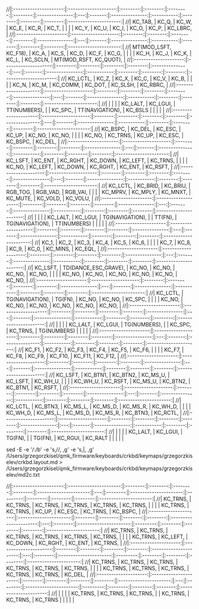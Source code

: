 //|:---------------------:|:--------------------:|:--------:|:--------:|:--------:|:--------:|:---------------:|:---:|:-------:|:---------------:|:-----------:|:--------:|:--------:|:--------:|:----------------------:|
//|        KC_TAB,        |         KC_Q,        |   KC_W,  |   KC_E,  |   KC_R,  |   KC_T,  |                 |     |         |      KC_Y,      |    KC_U,    |   KC_I,  |   KC_O,  |   KC_P,  |        KC_LBRC,        |
//|:---------------------:|:--------------------:|:--------:|:--------:|:--------:|:--------:|:---------------:|:---:|:-------:|:---------------:|:-----------:|:--------:|:--------:|:--------:|:----------------------:|
//| MT(MOD_LSFT, KC_F18), |         KC_A,        |   KC_S,  |   KC_D,  |   KC_F,  |   KC_G,  |                 |     |         |      KC_H,      |    KC_J,    |   KC_K,  |   KC_L,  | KC_SCLN, | MT(MOD_RSFT, KC_QUOT), |
//|:---------------------:|:--------------------:|:--------:|:--------:|:--------:|:--------:|:---------------:|:---:|:-------:|:---------------:|:-----------:|:--------:|:--------:|:--------:|:----------------------:|
//|        KC_LCTL,       |         KC_Z,        |   KC_X,  |   KC_C,  |   KC_V,  |   KC_B,  |                 |     |         |      KC_N,      |    KC_M,    | KC_COMM, |  KC_DOT, | KC_SLSH, |        KC_RBRC,        |
//|:---------------------:|:--------------------:|:--------:|:--------:|:--------:|:--------:|:---------------:|:---:|:-------:|:---------------:|:-----------:|:--------:|:--------:|:--------:|:----------------------:|
//|                       |                      |          |          | KC_LALT, | KC_LGUI, |   TT(NUMBERS),  |     | KC_SPC, | TT(NAVIGATION), |   KC_BSLS   |          |          |          |                        |
//|:---------------------:|:--------------------:|:--------:|:--------:|:--------:|:--------:|:---------------:|:---:|:-------:|:---------------:|:-----------:|:--------:|:--------:|:--------:|:----------------------:|
//|        KC_BSPC,       |        KC_DEL,       |  KC_ESC, |  KC_UP,  |  KC_NO,  |  KC_NO,  |                 |     |         |      KC_NO,     |   KC_TRNS,  |  KC_UP,  |  KC_ESC, | KC_BSPC, |         KC_DEL,        |
//|:---------------------:|:--------------------:|:--------:|:--------:|:--------:|:--------:|:---------------:|:---:|:-------:|:---------------:|:-----------:|:--------:|:--------:|:--------:|:----------------------:|
//|        KC_LSFT,       |        KC_ENT,       | KC_RGHT, | KC_DOWN, | KC_LEFT, | KC_TRNS, |                 |     |         |      KC_NO,     |   KC_LEFT,  | KC_DOWN, | KC_RGHT, |  KC_ENT, |        KC_RSFT,        |
//|:---------------------:|:--------------------:|:--------:|:--------:|:--------:|:--------:|:---------------:|:---:|:-------:|:---------------:|:-----------:|:--------:|:--------:|:--------:|:----------------------:|
//|        KC_LCTL,       |       KC_BRID,       | KC_BRIU, | RGB_TOG, | RGB_VAD, | RGB_VAI, |                 |     |         |     KC_MPRV,    |   KC_MPLY,  | KC_MNXT, | KC_MUTE, | KC_VOLD, |        KC_VOLU,        |
//|:---------------------:|:--------------------:|:--------:|:--------:|:--------:|:--------:|:---------------:|:---:|:-------:|:---------------:|:-----------:|:--------:|:--------:|:--------:|:----------------------:|
//|                       |                      |          |          | KC_LALT, | KC_LGUI, | TG(NAVIGATION), |     | TT(FN), | TG(NAVIGATION), | TT(NUMBERS) |          |          |          |                        |
//|:---------------------:|:--------------------:|:--------:|:--------:|:--------:|:--------:|:---------------:|:---:|:-------:|:---------------:|:-----------:|:--------:|:--------:|:--------:|:----------------------:|
//|         KC_1,         |         KC_2,        |   KC_3,  |   KC_4,  |   KC_5,  |   KC_6,  |                 |     |         |      KC_7,      |    KC_8,    |   KC_9,  |   KC_0,  | KC_MINS, |         KC_EQL,        |
//|:---------------------:|:--------------------:|:--------:|:--------:|:--------:|:--------:|:---------------:|:---:|:-------:|:---------------:|:-----------:|:--------:|:--------:|:--------:|:----------------------:|
//|        KC_LSFT,       | TD(DANCE_ESC_GRAVE), |  KC_NO,  |  KC_NO,  |  KC_NO,  |  KC_NO,  |                 |     |         |      KC_NO,     |    KC_NO,   |  KC_NO,  |  KC_NO,  |  KC_NO,  |         KC_NO,         |
//|:---------------------:|:--------------------:|:--------:|:--------:|:--------:|:--------:|:---------------:|:---:|:-------:|:---------------:|:-----------:|:--------:|:--------:|:--------:|:----------------------:|
//|        KC_LCTL,       |    TG(NAVIGATION),   |  TG(FN), |  KC_NO,  |  KC_NO,  |  KC_SPC, |                 |     |         |      KC_NO,     |    KC_NO,   |  KC_NO,  |  KC_NO,  |  KC_NO,  |         KC_NO,         |
//|:---------------------:|:--------------------:|:--------:|:--------:|:--------:|:--------:|:---------------:|:---:|:-------:|:---------------:|:-----------:|:--------:|:--------:|:--------:|:----------------------:|
//|                       |                      |          |          | KC_LALT, | KC_LGUI, |   TG(NUMBERS),  |     | KC_SPC, |     KC_TRNS,    | TG(NUMBERS) |          |          |          |                        |
//|:---------------------:|:--------------------:|:--------:|:--------:|:--------:|:--------:|:---------------:|:---:|:-------:|:---------------:|:-----------:|:--------:|:--------:|:--------:|:----------------------:|
//|         KC_F1,        |        KC_F2,        |  KC_F3,  |  KC_F4,  |  KC_F5,  |  KC_F6,  |                 |     |         |      KC_F7,     |    KC_F8,   |  KC_F9,  |  KC_F10, |  KC_F11, |         KC_F12,        |
//|:---------------------:|:--------------------:|:--------:|:--------:|:--------:|:--------:|:---------------:|:---:|:-------:|:---------------:|:-----------:|:--------:|:--------:|:--------:|:----------------------:|
//|        KC_LSFT,       |       KC_BTN1,       | KC_BTN2, | KC_MS_U, | KC_LSFT, | KC_WH_U, |                 |     |         |     KC_WH_U,    |   KC_RSFT,  | KC_MS_U, | KC_BTN2, | KC_BTN1, |        KC_RSFT,        |
//|:---------------------:|:--------------------:|:--------:|:--------:|:--------:|:--------:|:---------------:|:---:|:-------:|:---------------:|:-----------:|:--------:|:--------:|:--------:|:----------------------:|
//|        KC_LCTL,       |       KC_BTN3,       | KC_MS_L, | KC_MS_D, | KC_MS_R, | KC_WH_D, |                 |     |         |     KC_WH_D,    |   KC_MS_L,  | KC_MS_D, | KC_MS_R, | KC_BTN3, |        KC_RCTL,        |
//|:---------------------:|:--------------------:|:--------:|:--------:|:--------:|:--------:|:---------------:|:---:|:-------:|:---------------:|:-----------:|:--------:|:--------:|:--------:|:----------------------:|
//|                       |                      |          |          | KC_LALT, | KC_LGUI, |     TG(FN),     |     | TG(FN), |     KC_RGUI,    |   KC_RALT   |          |          |          |                        |

sed -E -e '/:/b' -e 's,//,  ,g' -e 's,\|, ,g' /Users/grzegorzkisel/qmk_firmware/keyboards/crkbd/keymaps/grzegorzkiselev/crkbd.layout.md > /Users/grzegorzkisel/qmk_firmware/keyboards/crkbd/keymaps/grzegorzkiselev/md2c.txt

//|:---------------------:|:----------------------:|:--------:|:--------:|:--------:|:--------:|:----------------------:|:---:|:--------:|:----------------------:|:---------:|:--------:|:--------:|:--------:|:----------------------:|
//|        KC_TRNS,       |        KC_TRNS,        | KC_TRNS, | KC_TRNS, | KC_TRNS, | KC_TRNS, |                        |     |          |        KC_TRNS,        |  KC_TRNS, |  KC_UP,  |  KC_ESC, | KC_TRNS, |        KC_BSPC,        |
//|:---------------------:|:----------------------:|:--------:|:--------:|:--------:|:--------:|:----------------------:|:---:|:--------:|:----------------------:|:---------:|:--------:|:--------:|:--------:|:----------------------:|
//|        KC_TRNS,       |        KC_TRNS,        | KC_TRNS, | KC_TRNS, | KC_TRNS, | KC_TRNS, |                        |     |          |        KC_TRNS,        |  KC_LEFT, | KC_DOWN, | KC_RGHT, |  KC_ENT, |        KC_TRNS,        |
//|:---------------------:|:----------------------:|:--------:|:--------:|:--------:|:--------:|:----------------------:|:---:|:--------:|:----------------------:|:---------:|:--------:|:--------:|:--------:|:----------------------:|
//|        KC_TRNS,       |        KC_TRNS,        | KC_TRNS, | KC_TRNS, | KC_TRNS, | KC_TRNS, |                        |     |          |        KC_TRNS,        |  KC_TRNS, | KC_TRNS, | KC_TRNS, | KC_TRNS, |         KC_DEL,        |
//|:---------------------:|:----------------------:|:--------:|:--------:|:--------:|:--------:|:----------------------:|:---:|:--------:|:----------------------:|:---------:|:--------:|:--------:|:--------:|:----------------------:|
//|                       |                        |          |          | KC_TRNS, | KC_TRNS, |        KC_TRNS,        |     | KC_TRNS, |        KC_TRNS,        |  KC_TRNS  |          |          |          |                        |

